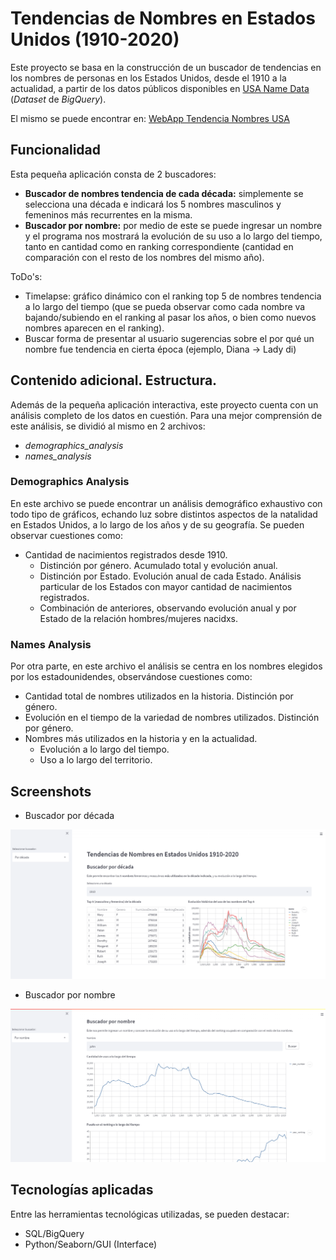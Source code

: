 # Tendencias de Nombres en Estados Unidos (1910-2020)
Este proyecto se basa en la construcción de un buscador de tendencias en los nombres de personas en los Estados Unidos, desde el 1910 a la actualidad, a partir de los datos públicos disponibles en [USA Name Data](https://www.kaggle.com/datasets/datagov/usa-names?select=usa_1910_current) (*Dataset* de *BigQuery*).

El mismo se puede encontrar en: [WebApp Tendencia Nombres USA](https://share.streamlit.io/livramentoluciano/data-science-practices/main/usa-name-trends/app/app.py)

## Funcionalidad
Esta pequeña aplicación consta de 2 buscadores:
- **Buscador de nombres tendencia de cada década:** simplemente se selecciona una década e indicará los 5 nombres masculinos y femeninos más recurrentes en la misma.
- **Buscador por nombre:** por medio de este se puede ingresar un nombre y el programa nos mostrará la evolución de su uso a lo largo del tiempo, tanto en cantidad como en ranking correspondiente (cantidad en comparación con el resto de los nombres del mismo año).

ToDo's: 
- Timelapse: gráfico dinámico con el ranking top 5 de nombres tendencia a lo largo del tiempo (que se pueda observar como cada nombre va bajando/subiendo en el ranking al pasar los años, o bien como nuevos nombres aparecen en el ranking).
- Buscar forma de presentar al usuario sugerencias sobre el por qué un nombre fue tendencia en cierta época (ejemplo, Diana -> Lady di)

## Contenido adicional. Estructura.
Además de la pequeña aplicación interactiva, este proyecto cuenta con un análisis completo de los datos en cuestión. Para una mejor comprensión de este análisis, se dividió al mismo en 2 archivos:
- *demographics_analysis*
- *names_analysis*

### Demographics Analysis
En este archivo se puede encontrar un análisis demográfico exhaustivo con todo tipo de gráficos, echando luz sobre distintos aspectos de la natalidad en Estados Unidos, a lo largo de los años y de su geografía. Se pueden observar cuestiones como:
- Cantidad de nacimientos registrados desde 1910.
    - Distinción por género. Acumulado total y evolución anual.
    - Distinción por Estado. Evolución anual de cada Estado. Análisis particular de los Estados con mayor cantidad de nacimientos registrados.
    - Combinación de anteriores, observando evolución anual y por Estado de la relación hombres/mujeres nacidxs.
    
### Names Analysis
Por otra parte, en este archivo el análisis se centra en los nombres elegidos por los estadounidendes, observándose cuestiones como:
- Cantidad total de nombres utilizados en la historia. Distinción por género.
- Evolución en el tiempo de la variedad de nombres utilizados. Distinción por género.
- Nombres más utilizados en la historia y en la actualidad. 
    - Evolución a lo largo del tiempo.
    - Uso a lo largo del territorio.

## Screenshots
- Buscador por década

<img src="app/screenshots/year_search.png" alt="Buscador por década" width="600"/>

- Buscador por nombre

<img src="app/screenshots/name_search.png" alt="Buscador por nombre" width="600"/>


## Tecnologías aplicadas
Entre las herramientas tecnológicas utilizadas, se pueden destacar:
- SQL/BigQuery
- Python/Seaborn/GUI (Interface)
